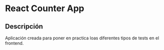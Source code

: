 # React Counter App

## Descripción

Aplicación creada para poner en practica loas diferentes tipos de tests en el frontend.
